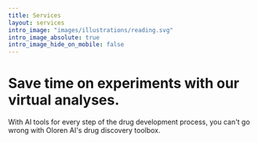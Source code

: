 ```yaml
---
title: Services
layout: services
intro_image: "images/illustrations/reading.svg"
intro_image_absolute: true
intro_image_hide_on_mobile: false
---
```


# Save time on experiments with our virtual analyses.

With AI tools for every step of the drug development process, you can't go wrong with Oloren AI's drug discovery toolbox.